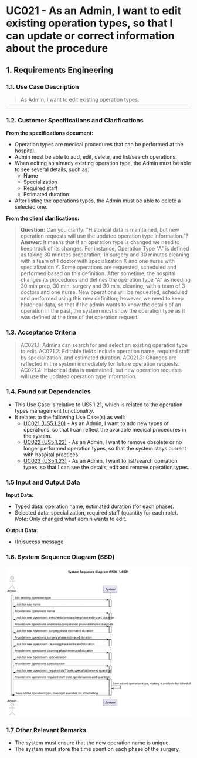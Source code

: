 # UC021 - As an Admin, I want to edit existing operation types, so that I can update or correct information about the procedure

## 1. Requirements Engineering

### 1.1. Use Case Description

> As Admin, I want to edit existing operation types.
---

### 1.2. Customer Specifications and Clarifications

**From the specifications document:**

- Operation types are medical procedures that can be performed at the hospital.
- Admin must be able to add, edit, delete, and list/search operations.
- When editing an already existing operation type, the Admin must be able to see several details, such as:
  - Name
  - Specialization
  - Required staff
  - Estimated duration
- After listing the operations types, the Admin must be able to delete a selected one.

**From the client clarifications:**

> **Question:** Can you clarify: "Historical data is maintained, but new operation requests will use the updated operation type information."?
> **Answer:** It means that if an operation type is changed we need to keep track of its changes. For instance,
Operation Type "A" is defined as taking 30 minutes preparation, 1h surgery and 30 minutes cleaning with a team of 1 doctor with specialization X and one nurse with specialization Y. Some operations are requested, scheduled and performed based on this definition. After sometime, the hospital changes its procedures and defines the operation type "A" as needing 30 min prep, 30 min. surgery and 30 min. cleaning, with a team of 3 doctors and one nurse. New operations will be requested, scheduled and performed using this new definition; however, we need to keep historical data, so that if the admin wants to know the details of an operation in the past, the system must show the operation type as it was defined at the time of the operation request.

### 1.3. Acceptance Criteria

> AC021.1: Admins can search for and select an existing operation type to edit.
> AC021.2: Editable fields include operation name, required staff by specialization, and estimated duration.
> AC021.3: Changes are reflected in the system immediately for future operation requests.
> AC021.4: Historical data is maintained, but new operation requests will use the updated operation type information.

### 1.4. Found out Dependencies

- This Use Case is relative to US5.1.21, which is related to the operation types management functionality.
- It relates to the following Use Case(s) as well:
  - [UC021 (US5.1.20)](../UC020/README.md) - As an Admin, I want to add new types of operations, so that I can reflect the available medical procedures in the system.
  - [UC022 (US5.1.22)](../UC022/README.md) - As an Admin, I want to remove obsolete or no longer performed operation types, so that the system stays current with hospital practices.
  - [UC023 (US5.1.23)](../UC023/README.md) - As an Admin, I want to list/search operation types, so that I can see the details, edit and remove operation types.

### 1.5 Input and Output Data

**Input Data:**

- Typed data: operation name, estimated duration (for each phase).
- Selected data: specialization, required staff (quantity for each role).
_Note_: Only changed what admin wants to edit.

**Output Data:**

- (In)sucess message.

### 1.6. System Sequence Diagram (SSD)

![System Sequence Diagram](svg/uc021-system-sequence-diagram.svg)

### 1.7 Other Relevant Remarks

- The system must ensure that the new operation name is unique.
- The system must store the time spent on each phase of the surgery.
